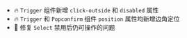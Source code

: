 - 🔥 `Trigger` 组件新增 `click-outside` 和 `disabled` 属性
- 🔥 `Trigger` 和 `Popconfirm` 组件 `position` 属性均新增边角定位
- 🐞 修复 `Select` 禁用后仍可操作的问题